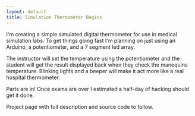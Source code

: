 ```yaml
---
layout: default
title: Simulation Thermometer Begins
---
```


I'm creating a simple simulated digital thermometer for use in medical simulation labs.  To get things going fast I'm planning on just using an Arduino, a potentiometer, and a 7 segment led array.

The instructor will set the temperature using the potentiometer and the student will get the result displayed back when they check the manequins temperature.  Blinking lights and a beeper will make it act more like a real hospital thermometer.

Parts are in!  Once exams are over I estimated a half-day of hacking should get it done.

Project page with full description and source code to follow.

